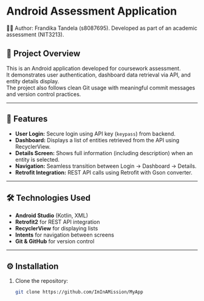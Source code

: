 # Android Assessment Application

👨‍💻 Author:
Frandika Tandela (s8087695).
Developed as part of an academic assessment  (NIT3213).

## 📌 Project Overview
This is an Android application developed for coursework assessment.  
It demonstrates user authentication, dashboard data retrieval via API, and entity details display.  
The project also follows clean Git usage with meaningful commit messages and version control practices.

---

## 🚀 Features
- **User Login:** Secure login using API key (`keypass`) from backend.
- **Dashboard:** Displays a list of entities retrieved from the API using RecyclerView.
- **Details Screen:** Shows full information (including description) when an entity is selected.
- **Navigation:** Seamless transition between Login → Dashboard → Details.
- **Retrofit Integration:** REST API calls using Retrofit with Gson converter.

---

## 🛠️ Technologies Used
- **Android Studio** (Kotlin, XML)
- **Retrofit2** for REST API integration
- **RecyclerView** for displaying lists
- **Intents** for navigation between screens
- **Git & GitHub** for version control

---

## ⚙️ Installation
1. Clone the repository:
   ```bash
   git clone https://github.com/ImInAMission/MyApp


